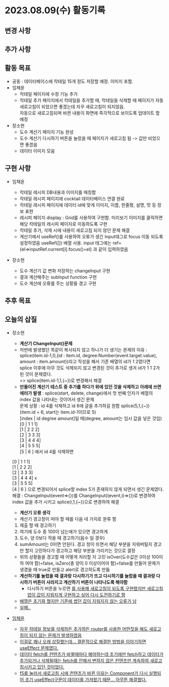 # 2023.08.09(수) 활동기록

## 변경 사항

## 추가 사항

## 활동 목표
- 공동 : 데이터베이스에 칵테일 15개 정도 저장할 예정. 이미지 포함.
- 임채윤
    - 칵테일 페이지에 수정 기능 추가
    - 칵테일 추가 페이지에서 칵테일을 추가할 때, 칵테일을 삭제할 때 페이지가 자동 새로고침이 되었으면 좋겠는데 자꾸 새로고침이 되지않음.  
    자동으로 새로고침되며 바뀐 내용이 화면에 즉각적으로 보이도록 업데이트 할 예정
- 장소현
    - 도수 계산기 페이지 기능 완성
    - 도수 계산기 다시하기 버튼을 눌렀을 때 페이지가 새로고침 됨 -> 값만 비었으면 좋겠음
    - 데이터 이미지 모음

## 구현 사항
- 임채윤
    - 칵테일 레시피 DB내용과 이미지를 매칭함
    - 칵테일 레시피 페이지에 cocktail 데이터베이스 연결 완료
    - 칵테일 레시피 페이지에 데이터 id에 맞게 이미지, 이름, 한줄평, 설명, 맛 등 정보 표현
    - 레시피 페이지 display : Grid를 사용하여 구현함. 미리보기 이미지를 클릭하면 해당 칵테일의 레시피 페이지로 이동하도록 구현
    - 칵테일 추가, 삭제 시에 내용이 새로고침 되지 않던 문제 해결
    - 계산기에서 useRef()를 사용하여 오류가 생긴 Input태그로 focus 이동 되도록 설정하였음 useRef([]) 배열 사용. input 태그에는 ref={el=>inputRef.current[i].focus()=el} 과 같이 입력하였음

- 장소현
    - 도수 계산기 값 변화 저장하는 changeInput 구현
    - 결과 계산해주는 subInput function 구현
    - 도수 계산에 오류를 주는 상황들 경고 구현


## 추후 목표


## 오늘의 삽질
- 장소현
    - **계산기 ChangeInput()문제**
    - 저번에 발생했던 똑같이 복사되지 않고 하나가 더 생기는 문제의 이유 : splice(item.id-1,0,{id : item.id, degree:Number(event.target.value), amount : item.amount})라고 작성을 해서 기존 배열의 id가 1 2였다면 splice 이후에 아무 것도 삭제되지 않고 변경된 것이 추가로 생겨 id가 1 1 2가 된 것이 문제였다.   
    => splice(item.id-1,1,{~})로 변경해서 해결 
    - **만들어진 계산기 테스트 중 추가를 하다가 위에 있던 것을 삭제하고 아래에 쓰면 에러가 발생**
    : splice(start, delete, change)에서 첫 번째 인자가 배열의 index 값을 나타내는 것이어서 생긴 문제  
    문제 상황 : id 4를 삭제하고 id 6에 글을 추가하길 원함  splice(5,1,{~})(item.id = 6, start는 item.id-1이므로 5)  
    [index | id degree amount]일 때(degree, amount는 임시 값을 넣은 것임)  
    [0 | 1 1 1]  
    [1 | 2 2 2]  
    [2 | 3 3 3]  
    [3 | 4 4 4]   
    [4 | 5 5 5]  
    [5 | 6    ] 에서 id 4를 삭제하면   
       
    [0 | 1 1 1]  
    [1 | 2 2 2]  
    [2 | 3 3 3]  
    [3 | 4 4 4] x    
    [3 | 5 5 5]  
    [4 | 6    ] 으로 변경되어서 splice할 index 5가 존재하지 않게 되면서 생긴 문제였다.  
    해결 : ChangeInput(event=>{})를 ChangeInput((event,i)=>{})로 변경하여 index 값을 추가 시키고 splice(i,1,{~})으로 변경하여 해결    
    - **계산기 오류 생각**
    - 계산기 경고창이 떠야 할 때를 다음 네 가지로 분류 함
    1. 제출 할 때 경고하기
    2. 여기에 도수 중 100이 넘는애가 있으면 경고하게
    3. 도수, 양 0보다 작을 때 경고하기(음수 일 경우)
    4. sumAmount는 0이면 안된다.
    경고 창이 뜨면서 해당 부분을 지워버릴지 경고만 할지 고민하다가 경고하고 해당 부분을 가리키는 것으로 결정  
    - 위의 상황들을 경고할 때 어떻게 처리할 지 고민
    isOver(도수값은 0이상 100이하 여야 함)=false, isZero(총 양이 0 이상이어야 함)=false를 만들어 문제가 생겼을 때 true로 만들고 alert로 경고하도록 만듦
    - **계산하기를 눌렀을 때 결과랑 다시하기가 뜨고 다시하기를 눌렀을 때 결과랑 다시하기 버튼이 사라지고 계산하기 버튼이 나타나도록 해야함**
        - 다시하기 버튼을 누르면 <a href>를 사용해 새로고침이 되도록 구현했지만 새로고침 없이 값이 지워지게 구현하고 싶어 다시 도전하기로 함  
    - 배열은 초기화 했지만 기존에 썼던 값이 지워지지 않는 오류가 남
    - 실패..

- 임채윤
    - 자꾸 칵테일 정보를 삭제하든 추가하든 router를 사용한 어떤짓을 해도 새로고침이 되지 않는 문제가 발생하였음
    - 이걸로 꽤나 오래 삽질했는데... 결론적으로 해결한 방법을 이야기하면 useEffect 문제였다.
    - 데이터 fetch를 컨텐츠가 바뀔때마다 해야하는데 초기에만 fetch하고 데이터가 추가되거나 삭제될때는 fetch를 안해서 변하지 않은 컨텐츠만 계속하여 새로고침시키고 있던 것이었다.
    - f5를 눌러서 새로고침 시에 컨텐츠가 바뀐 이유는 Component가 다시 실행되어 초기 useEffect구문이 데이터를 가져왔기 때문... 아무튼 해결했다.